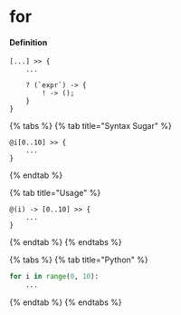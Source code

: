 # for

#### Definition

```
[...] >> {
    ...
    
    ? (`expr`) -> {
        ! -> ();
    }
}
```

{% tabs %}
{% tab title="Syntax Sugar" %}
```
@i[0..10] >> {
    ...
}
```
{% endtab %}

{% tab title="Usage" %}
```
@(i) -> [0..10] >> {
    ...
}
```
{% endtab %}
{% endtabs %}

{% tabs %}
{% tab title="Python" %}
```python
for i in range(0, 10):
    ...
```
{% endtab %}
{% endtabs %}

```
```
